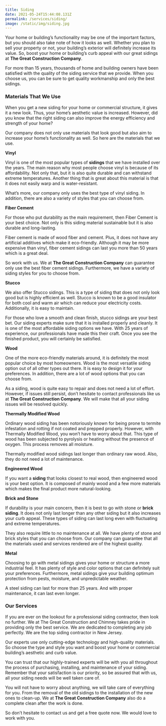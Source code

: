 ```yaml
---
title: Siding
date: 2021-05-24T15:44:08.131Z
permalink: /services/siding/
image: /static/img/siding.jpg
---
```

Your home or building’s functionality may be one of the important factors, but you should also take note of how it looks as well. Whether you plan to sell your property or not, your building’s exterior will definitely increase its value. So, boost your home or building’s curb appeal with our great sidings at **The Great Construction Company**.

For more than 15 years, thousands of home and building owners have been satisfied with the quality of the siding service that we provide. When you choose us, you can be sure to get quality workmanship and only the best sidings.

### Materials That We Use

When you get a new siding for your home or commercial structure, it gives it a new look. Thus, your home’s aesthetic value is increased. However, did you know that the right siding can also improve the energy efficiency and strength of your home?

Our company does not only use materials that look good but also aim to increase your home’s functionality as well. So here are the materials that we use.

**Vinyl**

Vinyl is one of the most popular types of **sidings** that we have installed over the years. The main reason why most people choose vinyl is because of its affordability. Not only that, but it is also quite durable and can withstand extreme temperatures. Another thing that is great about this material is that it does not easily warp and is water-resistant.

What’s more, our company only uses the best type of vinyl siding. In addition, there are also a variety of styles that you can choose from.

**Fiber Cement**

For those who put durability as the main requirement, then Fiber Cement is your best choice. Not only is this siding material sustainable but it is also durable and long-lasting.

Fiber cement is made of wood fiber and cement. Plus, it does not have any artificial additives which make it eco-friendly. Although it may be more expensive than vinyl, fiber cement sidings can last you more than 50 years which is a great deal.

So work with us. We at **The Great Construction Company** can guarantee only use the best fiber cement sidings. Furthermore, we have a variety of siding styles for you to choose from.

**Stucco**

We also offer Stucco sidings. This is a type of siding that does not only look good but is highly efficient as well. Stucco is known to be a good insulator for both cool and warm air which can reduce your electricity costs. Additionally, it is easy to maintain.

For those who love a smooth and clean finish, stucco sidings are your best bet. Our siding experts make sure that it is installed properly and cleanly. It is one of the most affordable siding options we have. With 25 years of experience, our professionals have made this their craft. Once you see the finished product, you will certainly be satisfied.

**Wood**

One of the more eco-friendly materials around, it is definitely the most popular choice by most homeowners. Wood is the most versatile siding option out of all other types out there. It is easy to design it for your preferences. In addition, there are a lot of wood options that you can choose from.

As a siding, wood is quite easy to repair and does not need a lot of effort. However, if issues still persist, don’t hesitate to contact professionals like us at **The Great Construction Company**. We will make that all your siding issues will be resolved quickly.

**Thermally Modified Wood**

Ordinary wood siding has been notoriously known for being prone to termite infestation and rotting if not coated and prepped properly. However, with Thermally Modified Wood, you won’t have to worry about that. This type of wood has been subjected to pyrolysis or heating without the presence of oxygen. This process removes all moisture.

Thermally modified wood sidings last longer than ordinary raw wood. Also, they do not need a lot of maintenance.

**Engineered Wood**

If you want a **siding** that looks closest to real wood, then engineered wood is your best option. It is composed of mainly wood and a few more materials which makes the final product more natural-looking.

**Brick and Stone**

If durability is your main concern, then it is best to go with stone or **brick siding**. It does not only last longer than any other siding but it also increases your curb appeal. These types of siding can last long even with fluctuating and extreme temperatures.

They also require little to no maintenance at all. We have plenty of stone and brick styles that you can choose from. Our company can guarantee that all the materials used and services rendered are of the highest quality.

**Metal**

Choosing to go with metal sidings gives your home or structure a more industrial feel. It has plenty of style and color options that can definitely suit your preferences. Furthermore, metal sidings give your building optimum protection from pests, moisture, and unpredictable weather.

A steel siding can last for more than 25 years. And with proper maintenance, it can last even longer.

### Our Services

If you are ever on the lookout for a professional siding contractor, then look no further. We at The Great Construction and Chimney takes pride in providing only the best service. We are dedicated to completing any job perfectly. We are the top siding contractor in New Jersey.

Our experts use only cutting-edge technology and high-quality materials. So choose the type and style you want and boost your home or commercial building’s aesthetic and curb value.

You can trust that our highly-trained experts will be with you all throughout the process of purchasing, installing, and maintenance of your siding. Remember that your satisfaction is our priority, so be assured that with us, all your siding needs will be well taken care of.

You will not have to worry about anything, we will take care of everything for you. From the removal of the old sidings to the installation of the new ones to clean-up. We at **The Great Construction Company** also do a complete clean after the work is done.

So don’t hesitate to contact us and get a free quote now. We would love to work with you.